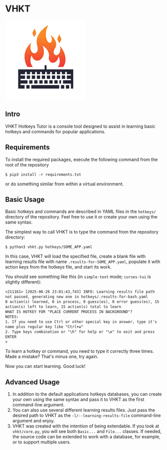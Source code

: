 # VHKT

![](img/logo256.png)

## Intro

VHKT Hotkeys Tutor is a console tool designed to assist in learning
basic hotkeys and commands for popular applications.

## Requirements

To install the required packages, execute the following command from the root
of the repository

    $ pip3 install -r requirements.txt

or do something similar from within a virtual environment.

## Basic Usage

Basic hotkeys and commands are described in YAML files in the `hotkeys/` 
directory of the repository. Feel free to use it or create your own using
the same syntax.

The simplest way to call VHKT is to type the command from the repository
directory:

    $ python3 vhkt.py hotkeys/SOME_APP.yaml

In this case, VHKT will load the specified file, create a blank file with
learning results file with name `.results-for-SOME_APP.yaml`, populate it with
action keys from the hotkeys file, and start its work.

You should see something like this (in `simple-text` mode; `curses-tui` is
slightly different):

```
<211161> [2025-06-26 23:01:43,743] INFO: Learning results file path not passed, generating new one in hotkeys/.results-for-bash.yaml
0 action(s) learned, 0 in process, 0 guess(es), 0 error guess(es), 15 action(s) left to learn, 15 action(s) total to learn
WHAT IS HOTKEY FOR "PLACE CURRENT PROCESS IN BACKGROUND"?
NOTES:
1. If you need to use Ctrl or other special key in answer, type it's name plus regular key like "Ctrl+w"
2. Type keys combination or "\h" for help or "\e" to exit and press ENTER
>
```

To learn a hotkey or command, you need to type it correctly three times.
Made a mistake? That's minus one, try again.

Now you can start learning. Good luck!


## Advanced Usage

1. In addition to the default applications hotkeys databases, you can create
   your own using the same syntax and pass it to VHKT as the first
   command-line argument.
2. You can also use several different learning results files. Just pass the
   desired path to VHKT as the `-l/--learning-results-file` command-line
   argument and enjoy.
3. VHKT was created with the intention of being extendable. If you look at
   `vhkt/core.py`, you will see both `Basic...` and `File...` classes. If
   needed, the source code can be extended to work with a database, for
   example, or to support multiple users.
